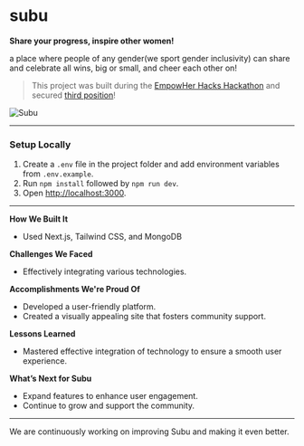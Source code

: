 # subu

**Share your progress, inspire other women!**

a place where people of any gender(we sport gender inclusivity) can share and celebrate all wins, big or small, and cheer each other on!

> This project was built during the [EmpowHer Hacks Hackathon](https://devpost.com/software/subu) and secured [third position](https://files.catbox.moe/6pwfm6.png)!

![Subu](https://github.com/user-attachments/assets/fc4d46a6-0c01-49d0-a31c-13d384be9837)

---

### Setup Locally
1. Create a `.env` file in the project folder and add environment variables from `.env.example`.
2. Run `npm install` followed by `npm run dev`.
3. Open [http://localhost:3000](http://localhost:3000).

---

**How We Built It**
- Used Next.js, Tailwind CSS, and MongoDB

**Challenges We Faced**
- Effectively integrating various technologies.

**Accomplishments We're Proud Of**
- Developed a user-friendly platform.
- Created a visually appealing site that fosters community support.

**Lessons Learned**
- Mastered effective integration of technology to ensure a smooth user experience.

**What’s Next for Subu**
- Expand features to enhance user engagement.
- Continue to grow and support the community.

---

We are continuously working on improving Subu and making it even better.